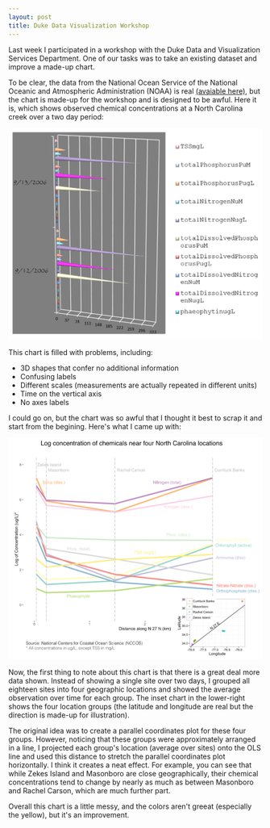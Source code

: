 ```yaml
---
layout: post
title: Duke Data Visualization Workshop
---
```


Last week I participated in a workshop with the Duke Data and Visualization Services Department. One of our tasks was to take an existing dataset and improve a made-up chart. 

To be clear, the data from the National Ocean Service of the National
Oceanic and Atmospheric Administration (NOAA) is real [(avaiable here)](https://products.coastalscience.noaa.gov/rea/data_By_StudyID/nutrient_data_by_studyid.aspx?study=44), but the chart is made-up for the workshop and is designed to be awful. Here it is, which shows observed chemical concentrations at a North Carolina creek over a two day period: 

![Before chart](/img/2016-10-08-duke-data-visualization/original.png)

This chart is filled with problems, including:
*	3D shapes that confer no additional information
*	Confusing labels
*	Different scales (measurements are actually repeated in different units)
*	Time on the vertical axis
*	No axes labels

I could go on, but the chart was so awful that I thought it best to scrap it and start from the begining. Here's what I came up with:

![After chart](/img/2016-10-08-duke-data-visualization/nerrs.png)

Now, the first thing to note about this chart is that there is a great deal more data shown. Instead of showing a single site over two days, I grouped all eighteen sites into four geographic locations and showed the average observation over time for each group. The inset chart in the lower-right shows the four location groups (the latitude and longitude are real but the direction is made-up for illustration).

The original idea was to create a parallel coordinates plot for these four groups. However, noticing that these groups were approximately arranged in a line, I projected each group's location (average over sites) onto the OLS line and used this distance to stretch the parallel coordinates plot horizontally. I think it creates a neat effect. For example, you can see that while Zekes Island and Masonboro are close geographically, their chemical concentrations tend to change by nearly as much as between Masonboro and Rachel Carson, which are much further part. 

Overall this chart is a little messy, and the colors aren't greeat (especially the yellow), but it's an improvement. 
